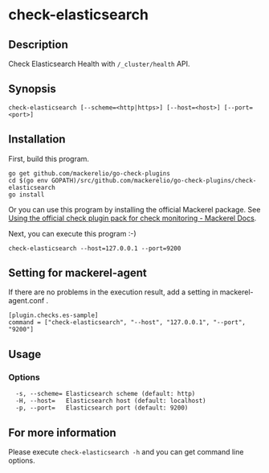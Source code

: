 # check-elasticsearch

## Description
Check Elasticsearch Health with `/_cluster/health` API.

## Synopsis
```
check-elasticsearch [--scheme=<http|https>] [--host=<host>] [--port=<port>]
```

## Installation

First, build this program.

```
go get github.com/mackerelio/go-check-plugins
cd $(go env GOPATH)/src/github.com/mackerelio/go-check-plugins/check-elasticsearch
go install
```

Or you can use this program by installing the official Mackerel package. See [Using the official check plugin pack for check monitoring - Mackerel Docs](https://mackerel.io/docs/entry/howto/mackerel-check-plugins).


Next, you can execute this program :-)

```
check-elasticsearch --host=127.0.0.1 --port=9200
```


## Setting for mackerel-agent

If there are no problems in the execution result, add a setting in mackerel-agent.conf .

```
[plugin.checks.es-sample]
command = ["check-elasticsearch", "--host", "127.0.0.1", "--port", "9200"]
```

## Usage
### Options

```
  -s, --scheme= Elasticsearch scheme (default: http)
  -H, --host=   Elasticsearch host (default: localhost)
  -p, --port=   Elasticsearch port (default: 9200)
```

## For more information

Please execute `check-elasticsearch -h` and you can get command line options.
